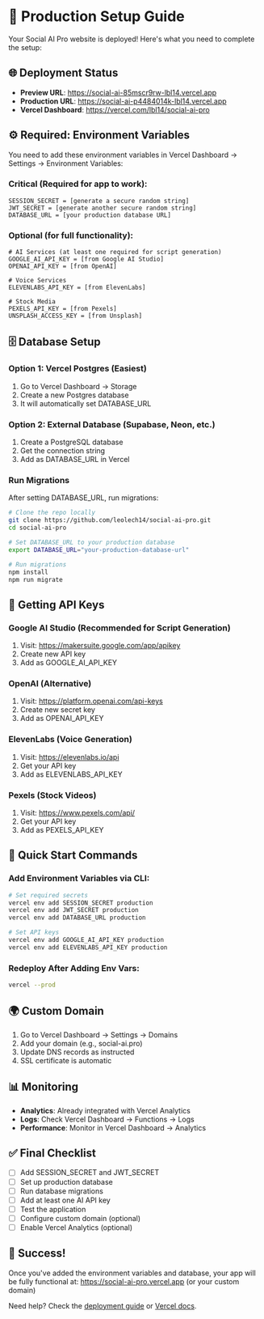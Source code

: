 # 🚀 Production Setup Guide

Your Social AI Pro website is deployed! Here's what you need to complete the setup:

## 🌐 Deployment Status

- **Preview URL**: https://social-ai-85mscr9rw-lbl14.vercel.app
- **Production URL**: https://social-ai-p4484014k-lbl14.vercel.app
- **Vercel Dashboard**: https://vercel.com/lbl14/social-ai-pro

## ⚙️ Required: Environment Variables

You need to add these environment variables in Vercel Dashboard → Settings → Environment Variables:

### Critical (Required for app to work):
```
SESSION_SECRET = [generate a secure random string]
JWT_SECRET = [generate another secure random string]
DATABASE_URL = [your production database URL]
```

### Optional (for full functionality):
```
# AI Services (at least one required for script generation)
GOOGLE_AI_API_KEY = [from Google AI Studio]
OPENAI_API_KEY = [from OpenAI]

# Voice Services
ELEVENLABS_API_KEY = [from ElevenLabs]

# Stock Media
PEXELS_API_KEY = [from Pexels]
UNSPLASH_ACCESS_KEY = [from Unsplash]
```

## 🗄️ Database Setup

### Option 1: Vercel Postgres (Easiest)
1. Go to Vercel Dashboard → Storage
2. Create a new Postgres database
3. It will automatically set DATABASE_URL

### Option 2: External Database (Supabase, Neon, etc.)
1. Create a PostgreSQL database
2. Get the connection string
3. Add as DATABASE_URL in Vercel

### Run Migrations
After setting DATABASE_URL, run migrations:
```bash
# Clone the repo locally
git clone https://github.com/leolech14/social-ai-pro.git
cd social-ai-pro

# Set DATABASE_URL to your production database
export DATABASE_URL="your-production-database-url"

# Run migrations
npm install
npm run migrate
```

## 🔑 Getting API Keys

### Google AI Studio (Recommended for Script Generation)
1. Visit: https://makersuite.google.com/app/apikey
2. Create new API key
3. Add as GOOGLE_AI_API_KEY

### OpenAI (Alternative)
1. Visit: https://platform.openai.com/api-keys
2. Create new secret key
3. Add as OPENAI_API_KEY

### ElevenLabs (Voice Generation)
1. Visit: https://elevenlabs.io/api
2. Get your API key
3. Add as ELEVENLABS_API_KEY

### Pexels (Stock Videos)
1. Visit: https://www.pexels.com/api/
2. Get your API key
3. Add as PEXELS_API_KEY

## 🎯 Quick Start Commands

### Add Environment Variables via CLI:
```bash
# Set required secrets
vercel env add SESSION_SECRET production
vercel env add JWT_SECRET production
vercel env add DATABASE_URL production

# Set API keys
vercel env add GOOGLE_AI_API_KEY production
vercel env add ELEVENLABS_API_KEY production
```

### Redeploy After Adding Env Vars:
```bash
vercel --prod
```

## 🌍 Custom Domain

1. Go to Vercel Dashboard → Settings → Domains
2. Add your domain (e.g., social-ai.pro)
3. Update DNS records as instructed
4. SSL certificate is automatic

## 📊 Monitoring

- **Analytics**: Already integrated with Vercel Analytics
- **Logs**: Check Vercel Dashboard → Functions → Logs
- **Performance**: Monitor in Vercel Dashboard → Analytics

## ✅ Final Checklist

- [ ] Add SESSION_SECRET and JWT_SECRET
- [ ] Set up production database
- [ ] Run database migrations
- [ ] Add at least one AI API key
- [ ] Test the application
- [ ] Configure custom domain (optional)
- [ ] Enable Vercel Analytics (optional)

## 🎉 Success!

Once you've added the environment variables and database, your app will be fully functional at:
https://social-ai-pro.vercel.app (or your custom domain)

Need help? Check the [deployment guide](./docs/guides/DEPLOYMENT_GUIDE.md) or [Vercel docs](https://vercel.com/docs).